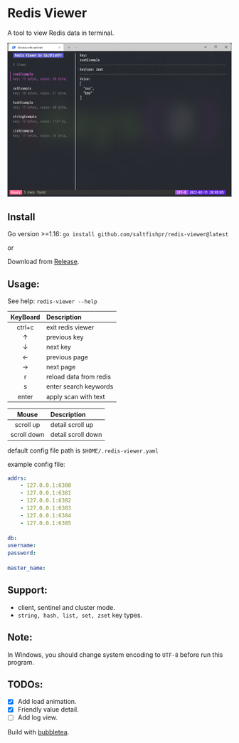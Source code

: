 # Redis Viewer

A tool to view Redis data in terminal.

![user interface](images/ui.png)

## Install

Go version >=1.16: `go install github.com/saltfishpr/redis-viewer@latest`

or

Download from [Release](https://github.com/saltfishpr/redis-viewer/releases).

## Usage:

See help: `redis-viewer --help`

| KeyBoard | Description            |
| :------: | :--------------------- |
|  ctrl+c  | exit redis viewer      |
|    ↑     | previous key           |
|    ↓     | next key               |
|    ←     | previous page          |
|    →     | next page              |
|    r     | reload data from redis |
|    s     | enter search keywords  |
|  enter   | apply scan with text   |

|    Mouse    | Description        |
| :---------: | :----------------- |
|  scroll up  | detail scroll up   |
| scroll down | detail scroll down |

default config file path is `$HOME/.redis-viewer.yaml`

example config file:

```yaml
addrs:
    - 127.0.0.1:6380
    - 127.0.0.1:6381
    - 127.0.0.1:6382
    - 127.0.0.1:6383
    - 127.0.0.1:6384
    - 127.0.0.1:6385

db:
username:
password:

master_name:
```

## Support:

-   client, sentinel and cluster mode.
-   `string, hash, list, set, zset` key types.

## Note:

In Windows, you should change system encoding to `UTF-8` before run this program.

## TODOs:

-   [x] Add load animation.
-   [x] Friendly value detail.
-   [ ] Add log view.

Build with [bubbletea](https://github.com/charmbracelet/bubbletea).

